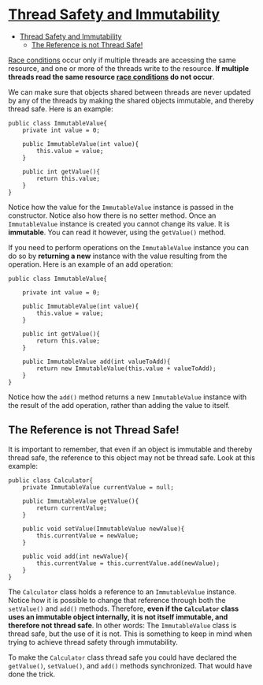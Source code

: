 # [Thread Safety and Immutability](http://tutorials.jenkov.com/java-concurrency/thread-safety-and-immutability.html)

- [Thread Safety and Immutability](#thread-safety-and-immutability)
  - [The Reference is not Thread Safe!](#the-reference-is-not-thread-safe)

[Race conditions](http://tutorials.jenkov.com/java-concurrency/race-conditions-and-critical-sections.html) occur only if multiple threads are accessing the same resource, and one or more of the threads write to the resource. **If multiple threads read the same resource [race conditions](http://tutorials.jenkov.com/java-concurrency/race-conditions-and-critical-sections.html) do not occur**.

We can make sure that objects shared between threads are never updated by any of the threads by making the shared objects immutable, and thereby thread safe. Here is an example:

    public class ImmutableValue{
        private int value = 0;

        public ImmutableValue(int value){
            this.value = value;
        }

        public int getValue(){
            return this.value;
        }
    }

Notice how the value for the `ImmutableValue` instance is passed in the constructor. Notice also how there is no setter method. Once an `ImmutableValue` instance is created you cannot change its value. It is **immutable**. You can read it however, using the `getValue()` method.

If you need to perform operations on the `ImmutableValue` instance you can do so by **returning a new** instance with the value resulting from the operation. Here is an example of an add operation:

    public class ImmutableValue{

        private int value = 0;

        public ImmutableValue(int value){
            this.value = value;
        }

        public int getValue(){
            return this.value;
        }
    
        public ImmutableValue add(int valueToAdd){
            return new ImmutableValue(this.value + valueToAdd);
        }
    }

Notice how the `add()` method returns a new `ImmutableValue` instance with the result of the add operation, rather than adding the value to itself.

## The Reference is not Thread Safe!

It is important to remember, that even if an object is immutable and thereby thread safe, the reference to this object may not be thread safe. Look at this example:

    public class Calculator{
        private ImmutableValue currentValue = null;

        public ImmutableValue getValue(){
            return currentValue;
        }

        public void setValue(ImmutableValue newValue){
            this.currentValue = newValue;
        }

        public void add(int newValue){
            this.currentValue = this.currentValue.add(newValue);
        }
    }

The `Calculator` class holds a reference to an `ImmutableValue` instance. Notice how it is possible to change that reference through both the `setValue()` and `add()` methods. Therefore, **even if the `Calculator` class uses an immutable object internally, it is not itself immutable, and therefore not thread safe**. In other words: The `ImmutableValue` class is thread safe, but the use of it is not. This is something to keep in mind when trying to achieve thread safety through immutability.

To make the `Calculator` class thread safe you could have declared the `getValue()`, `setValue()`, and `add()` methods synchronized. That would have done the trick.
